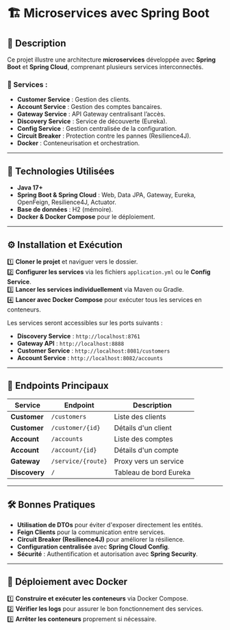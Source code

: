 # 🏗️ Microservices avec Spring Boot

## 📖 Description
Ce projet illustre une architecture **microservices** développée avec **Spring Boot** et **Spring Cloud**, comprenant plusieurs services interconnectés.

### 🔹 Services :
- **Customer Service** : Gestion des clients.
- **Account Service** : Gestion des comptes bancaires.
- **Gateway Service** : API Gateway centralisant l’accès.
- **Discovery Service** : Service de découverte (Eureka).
- **Config Service** : Gestion centralisée de la configuration.
- **Circuit Breaker** : Protection contre les pannes (Resilience4J).
- **Docker** : Conteneurisation et orchestration.

---

## 🚀 Technologies Utilisées
- **Java 17+**
- **Spring Boot & Spring Cloud** : Web, Data JPA, Gateway, Eureka, OpenFeign, Resilience4J, Actuator.
- **Base de données** : H2 (mémoire).
- **Docker & Docker Compose** pour le déploiement.

---

## ⚙️ Installation et Exécution

1️⃣ **Cloner le projet** et naviguer vers le dossier.  
2️⃣ **Configurer les services** via les fichiers `application.yml` ou le **Config Service**.  
3️⃣ **Lancer les services individuellement** via Maven ou Gradle.  
4️⃣ **Lancer avec Docker Compose** pour exécuter tous les services en conteneurs.

Les services seront accessibles sur les ports suivants :
- **Discovery Service** : `http://localhost:8761`
- **Gateway API** : `http://localhost:8888`
- **Customer Service** : `http://localhost:8081/customers`
- **Account Service** : `http://localhost:8082/accounts`

---

## 📌 Endpoints Principaux

| Service         | Endpoint                 | Description               |
|---------------|-------------------------|---------------------------|
| **Customer**  | `/customers`             | Liste des clients         |
| **Customer**  | `/customer/{id}`         | Détails d'un client       |
| **Account**   | `/accounts`              | Liste des comptes         |
| **Account**   | `/account/{id}`          | Détails d'un compte       |
| **Gateway**   | `/service/{route}`       | Proxy vers un service     |
| **Discovery** | `/`                       | Tableau de bord Eureka    |

---

## 🛠️ Bonnes Pratiques

- **Utilisation de DTOs** pour éviter d'exposer directement les entités.
- **Feign Clients** pour la communication entre services.
- **Circuit Breaker (Resilience4J)** pour améliorer la résilience.
- **Configuration centralisée** avec **Spring Cloud Config**.
- **Sécurité** : Authentification et autorisation avec **Spring Security**.

---

## 🐳 Déploiement avec Docker

1️⃣ **Construire et exécuter les conteneurs** via Docker Compose.  
2️⃣ **Vérifier les logs** pour assurer le bon fonctionnement des services.  
3️⃣ **Arrêter les conteneurs** proprement si nécessaire.

